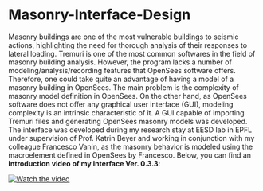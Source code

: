 # Masonry-Interface-Design
Masonry buildings are one of the most vulnerable buildings to seismic actions, highlighting the need for thorough analysis of their responses to lateral loading. Tremuri is one of the most common softwares in the field of masonry building analysis. However, the program lacks a number of modeling/analysis/recording features that OpenSees software offers. Therefore, one could take quite an advantage of having a model of a masonry building in OpenSees. The main problem is the complexity of masonry model definition in OpenSees. On the other hand, as OpenSees software does not offer any graphical user interface (GUI), modeling complexity is an intrinsic characteristic of it. A GUI capable of importing Tremuri files and generating OpenSees masonry models was developed. The interface was developed during my research stay at EESD lab in EPFL under supervision of Prof. Katrin Beyer and working in conjunction with my colleague Francesco Vanin, as the masonry behavior is modeled using the macroelement defined in OpenSees by Francesco.
Below, you can find an <b>introduction video of my interface Ver. 0.3.3</b>:

[![Watch the video](https://i.imgur.com/vKb2F1B.png)](https://youtu.be/f0Ujk_reEgY)
